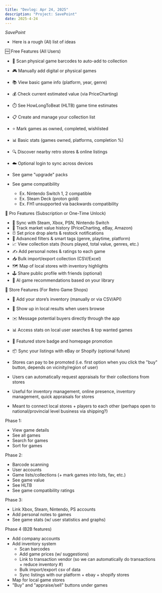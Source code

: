 ```yaml
---
title: "Devlog: Apr 24, 2025"
description: "Project: SavePoint"
date: 2025-4-24
---
```


*SavePoint*

- Here is a rough (AI) list of ideas

🆓 Free Features (All Users)

- 🎯 Scan physical game barcodes to auto-add to collection
- 🎮 Manually add digital or physical games
- 📚 View basic game info (platform, year, genre)
- 💰 Check current estimated value (via PriceCharting)
- ⏱️ See HowLongToBeat (HLTB) game time estimates
- 📋 Create and manage your collection list
- ⭐ Mark games as owned, completed, wishlisted
- 📊 Basic stats (games owned, platforms, completion %)
- 🔍 Discover nearby retro stores & online listings
- ☁️ Optional login to sync across devices

- See game "upgrade" packs
- See game compatibility
    -  Ex. Nintendo Switch 1, 2 compatible
    -  Ex. Steam Deck (proton gold)
    -  Ex. FH1 unsupported via backwards compatibility

🚀 Pro Features (Subscription or One-Time Unlock)

- 🔄 Sync with Steam, Xbox, PSN, Nintendo Switch
- 🛒 Track market value history (PriceCharting, eBay, Amazon)
- ⏰ Set price drop alerts & restock notifications
- 🎯 Advanced filters & smart tags (genre, playtime, platform)
- 📈 View collection stats (hours played, total value, genres, etc.)
- ✍️ Add personal notes & ratings to each game
- 📥 Bulk import/export collection (CSV/Excel)
- 🗺️ Map of local stores with inventory highlights
- 🕹️ Share public profile with friends (optional)
- 🧠 AI game recommendations based on your library

🏪 Store Features (For Retro Game Shops)

- 🏬 Add your store’s inventory (manually or via CSV/API)
- 📍 Show up in local results when users browse
- ✉️ Message potential buyers directly through the app
- 📊 Access stats on local user searches & top wanted games
- 🌟 Featured store badge and homepage promotion
- 📦 Sync your listings with eBay or Shopify (optional future)

- Stores can pay to be promoted (i.e. first option when you click the "buy" button, depends on vicinity/region of user)
- Users can automatically request appraisals for their collections from stores
- Useful for inventory management, online presence, inventory management, quick appraisals for stores
- Meant to connect local stores + players to each other (perhaps open to national/provincial level business via shipping?)

Phase 1:
- View game details
- See all games
- Search for games
- Sort for games

Phase 2:
- Barcode scanning
- User accounts
- Game lists/collections (+ mark games into lists, fav, etc.)
- See game value
- See HLTB
- See game compatibility ratings

Phase 3:
- Link Xbox, Steam, Nintendo, PS accounts
- Add personal notes to games
- See game stats (w/ user statistics and graphs)

Phase 4 (B2B features)
- Add company accounts
- Add inventory system
    -  Scan barcodes
    -  Add game prices (w/ suggestions)
    -  Link to transaction vendor (so we can automatically do transactions + reduce inventory #)
    -  Bulk import/export csv of data
    -  Sync listings with our platform + ebay + shopify stores
- Map for local game stores
- "Buy" and "appraise/sell" buttons under games

